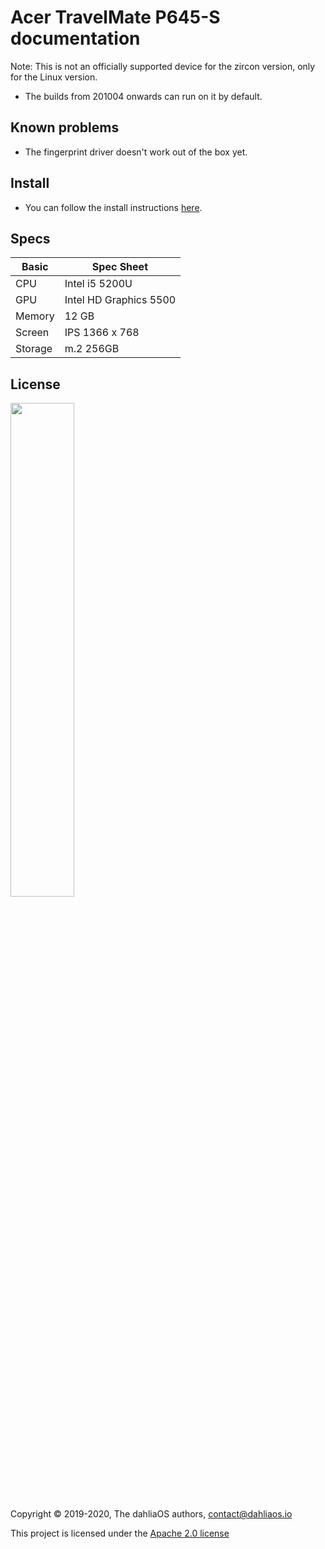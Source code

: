 # Acer TravelMate P645-S documentation

Note: This is not an officially supported device for the zircon version, only for the Linux version.

- The builds from 201004 onwards can run on it by default.

## Known problems

- The fingerprint driver doesn't work out of the box yet.

## Install

- You can follow the install instructions [here](../../run%20dahliaOS/x86_64-efi.md). 

## Specs

| Basic| Spec Sheet|
| -----------  | -----------  |
|CPU|Intel i5 5200U
|GPU|Intel HD Graphics 5500
|Memory|12 GB
|Screen|IPS 1366 x 768
|Storage|m.2 256GB

## License

<p align="left">
  <img width="45%" src="https://github.com/dahlia-os/brand/blob/master/Logo%20SVGs/dahliaOS%20logo%20with%20text%20(drop%20shadow).svg"
</p>

Copyright © 2019-2020, The dahliaOS authors, contact@dahliaos.io

This project is licensed under the [Apache 2.0 license](../../LICENSE)
